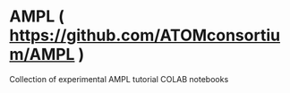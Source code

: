 # AMPL ( https://github.com/ATOMconsortium/AMPL )
Collection of experimental AMPL tutorial COLAB notebooks 
